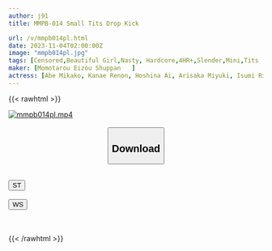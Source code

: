 ```yaml
---
author: j91
title: MMPB-014 Small Tits Drop Kick

url: /v/mmpb014pl.html
date: 2023-11-04T02:00:00Z
image: "mmpb014pl.jpg"
tags: [Censored,Beautiful Girl,Nasty, Hardcore,4HR+,Slender,Mini,Tits	 ]
maker: [Momotarou Eizou Shuppan   ]
actress: [Abe Mikako, Kanae Renon, Hoshina Ai, Arisaka Miyuki, Isumi Rion, Kira Iroha, Nagase Yui, Matsumoto Ichika, Fujita Kozue, Kudou Rara  ]
---
```



{{< rawhtml >}}

<div class="video" data-videoid="R60x7wOwDpTd3VZ">
    <a href="javascript:;">
        <img src="https://my.j91.asia/v/mmpb014pl.jpg" width="WIDTH" height="HEIGHT" alt="mmpb014pl.mp4" loading="lazy">
    </a>
</div>

<script type="text/javascript" src="https://j91.asia/asset/on-demand-st.js"></script>

<br>
  <link rel="stylesheet" href="https://j91.asia/asset/bs5.css">
  
  <center>
  <button class="btn btn-primary" type="button" data-bs-toggle="collapse" data-bs-target=".multi-collapse" aria-expanded="false" aria-controls="multiCollapseExample1 multiCollapseExample2"><h2>Download</h2></button></center>
</p>
<div class="row">
  <div class="col">
    <div class="collapse multi-collapse" id="multiCollapseExample1">
      <div class="card card-body">
	      	      <br>
<div class="buttons">  
<a href="https://streamtape.to/v/R60x7wOwDpTd3VZ"><button class="btn-hover color-3"><i class="fa fa-download"></i> ST</button></a></div>
    </div>
  </div>
</div>
  <div class="col">
    <div class="collapse multi-collapse" id="multiCollapseExample2">
      <div class="card card-body">
	      <br>
<div class="buttons">
    <a href="https://wolfstream.tv/j6hosi7b8lme"><button class="btn-hover color-9"><i class="fa fa-download"></i> WS</button></a></div>
<br><br>
      </div>
    </div>
  </div>
</div>

{{< /rawhtml >}}
